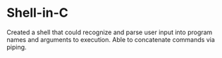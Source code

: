 # Shell-in-C

Created a shell that could recognize and parse user input into program names and arguments to execution. Able to concatenate commands via piping.

